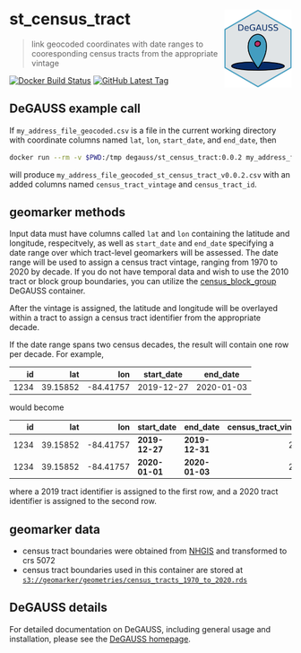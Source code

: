
# st_census_tract <a href='https://degauss.org'><img src='https://github.com/degauss-org/degauss_template/raw/master/DeGAUSS_hex.png' align='right' height='138.5' /></a>

> link geocoded coordinates with date ranges to cooresponding census tracts from the appropriate vintage

[![Docker Build Status](https://img.shields.io/docker/automated/degauss/st_census_tract)](https://hub.docker.com/repository/docker/degauss/st_census_tract/tags)
[![GitHub Latest Tag](https://img.shields.io/github/v/tag/degauss-org/st_census_tract)](https://github.com/degauss-org/st_census_tract/releases)


## DeGAUSS example call

If `my_address_file_geocoded.csv` is a file in the current working directory with coordinate columns named `lat`, `lon`, `start_date`, and `end_date`, then

```sh
docker run --rm -v $PWD:/tmp degauss/st_census_tract:0.0.2 my_address_file_geocoded.csv
```

will produce `my_address_file_geocoded_st_census_tract_v0.0.2.csv` with an added columns named `census_tract_vintage` and `census_tract_id`. 


## geomarker methods

Input data must have columns called `lat` and `lon` containing the latitude and longitude, respecitvely, as well as `start_date` and `end_date` specifying a date range over which tract-level geomarkers will be assessed. The date range will be used to assign a census tract vintage, ranging from 1970 to 2020 by decade. If you do not have temporal data and wish to use the 2010 tract or block group boundaries, you can utilize the [census_block_group](https://degauss.org/census_block_group) DeGAUSS container. 

After the vintage is assigned, the latitude and longitude will be overlayed within a tract to assign a census tract identifier from the appropriate decade.

If the date range spans two census decades, the result will contain one row per decade. For example, 

| id | lat | lon | start_date | end_date |
|---:|----:|----:|------------|----------|
|1234| 39.15852 | -84.41757 | 2019-12-27	| 2020-01-03	|

would become

| id | lat | lon | start_date | end_date | census_tract_vintage | census_tract_id |
|---:|----:|----:|------------|----------|------------:|----------:|
|1234| 39.15852 | -84.41757 | **2019-12-27**	| **2019-12-31**	| 2019 | 39061005400 |
|1234| 39.15852 | -84.41757 | **2020-01-01**	| **2020-01-03**	| 2020 | 39061027600 |

where a 2019 tract identifier is assigned to the first row, and a 2020 tract identifier is assigned to the second row.


## geomarker data

- census tract boundaries were obtained from [NHGIS](https://www.nhgis.org/) and transformed to crs 5072
- census tract boundaries used in this container are stored at [`s3://geomarker/geometries/census_tracts_1970_to_2020.rds`](https://geomarker.s3.us-east-2.amazonaws.com/geometries/census_tracts_1970_to_2020.rds)


## DeGAUSS details

For detailed documentation on DeGAUSS, including general usage and installation, please see the [DeGAUSS homepage](https://degauss.org).


